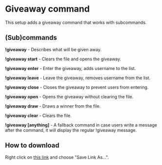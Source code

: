 # Giveaway command

This setup adds a giveaway command that works with subcommands.

## (Sub)commands

**!giveaway** - Describes what will be given away.

**!giveaway start** - Clears the file and opens the giveaway.

**!giveaway enter** - Enter the giveaway, adds username to the list.

**!giveaway leave** - Leave the giveaway, removes username from the list.

**!giveaway close** - Closes the giveaway to prevent users from entering.

**!giveaway open** - Opens the giveaway without clearing the file.

**!giveaway draw** - Draws a winner from the file.

**!giveaway clear** - Clears the file.

**!giveaway [anything]** - A fallback command in case users write a message after the command, it will display the regular !giveaway message.


## How to download 

Right click on [this link](https://raw.githubusercontent.com/CaveMobster/firebot-setups/master/Commands/Giveaway/giveaways.firebotsetup) and choose "Save Link As...".
